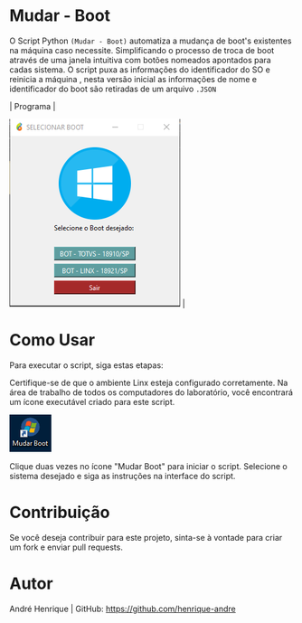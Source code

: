 # Mudar - Boot
O Script Python `(Mudar - Boot)` automatiza a mudança de boot's existentes na máquina caso necessite. Simplificando o processo de troca de boot através de uma janela intuitiva com botões nomeados apontados para cadas sistema. O script puxa as informações do identificador do SO e reinicia a máquina , nesta versão inicial as informações de nome e identificador do boot são retiradas de um arquivo `.JSON` 

|  Programa  |        

![Alt text](image\image-1.png)
|


# Como Usar
Para executar o script, siga estas etapas:

Certifique-se de que o ambiente Linx esteja configurado corretamente.
Na área de trabalho de todos os computadores do laboratório, você encontrará um ícone executável criado para este script.

![Alt text](image\image.png)

Clique duas vezes no ícone "Mudar Boot" para iniciar o script.
Selecione o sistema desejado e siga as instruções na interface do script.

# Contribuição
Se você deseja contribuir para este projeto, sinta-se à vontade para criar um fork e enviar pull requests.

# Autor
André Henrique | GitHub: https://github.com/henrique-andre